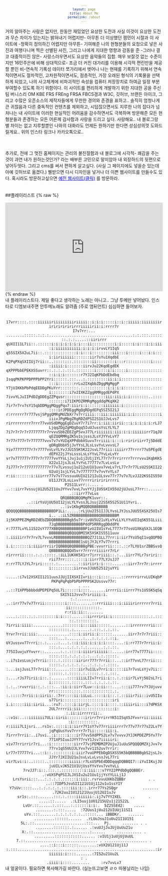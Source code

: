 ```yaml
---
layout: page
title: About Me
permalink: /about
---
```


<style>
  .header-info h6 {
    font-size: 8px; 
    white-space: nowrap;
    cursor: pointer; 
  }
    pre {
      font-size: 12px;
      text-align: center;
      margin: 0 auto;
      white-space: pre-wrap;
    }

    @media screen and (max-width: 600px) {
      pre {
        font-size: 6px;
      }
    }
</style>

거의 알아주는 사람은 없지만, 한동안 재밌었던 요상한 도전과 사실 이것이 요상한 도전과 무슨 차이가 있는지는 밝혀내기 어렵지만- 아무튼 더 이상했던 잼민이 시절과 이 사이트에 -정확히 정의하긴 어렵지만 아무튼- 기여해준 나의 현형분들의 요청으로 넣은 사진과 여행다니며 찍은 선별된 사진, 그리고 나에게 지대한 영향과 감동을 준 -그러나 결코 대중적이진 않은- 사랑스러우면서도 요상한 음악들의 집합. 매우 보잘것 없는 수준이지만 16민주은에 비해 상대적으로- 조금 더 커진 대가리를 이용해 시각적 편린만을 제공할 뿐인 비-연속적 기록성 데이터 쪼가리에서 벗어나 나는 현재를 기록하기 위해서 연속적이면서도 절차적인, 고차원적이면서도, 점층적인, 가장 오래된 형식의 기록물을 선택하게 되었고, 나의 사고체계에 비파괴적인 속성을 컴퓨터 저장장치로 하여금 일정 부분 부여할수 있도록 하기 위함이다. 이 사이트를 편리하게 개발하기 위한 지대한 공을 주신 팀 버니스리 OM KBE FRS FREng FRSA FBCS경과 W3C, 깃허브, 브랜든 아이크, 그리고 수많은 오픈소스의 제작자들에게 무한한 경의와 존경을 표하고.. 솔직히 엄청나게 큰 귀찮음과 다른 중독적인 컨텐츠를 제외하고, 시덥잖으면서도 지루한 나의 잡다가 넘처나는 내 사이트에 이러한 현실적인 어려움을 감수하면서도 극복하며 방문해준 모든 현형분들과 존경하는 모든 어른께 감사함과 사랑을 드리고 싶다. 사랑해요.. 내 블로그랑 별 차이는 없고 지루할뿐인 나와의 대화라도 언제든 원하기만 한다면 성심성의껏 도와드릴게요.. 위의 인스타 링크나 카카오톡으로..<br>
<br>
<br>

추가로, 전에 그 멋진 홈페이지는 관리의 불친절함과 내 블로그에 시각적- 쾌감을 주는것이 과연 내가 원하는것인가? 라는 배부른 고민으로 말미암아 내 외장하드의 뒷편으로 넣어두엇다. 그리고 cms를 써서 편하게 살고싶다. (사실 그 페이지에도 넣을순 있는데 아예 깃허브로 옮겼다.) 삘받으면 다시 디자인을 넣거나 더 이쁜 웹사이트를 만들수도 있다. 혹시라도 방문하고싶으면 
  <a href="https://whoisrealminjueun-old.netlify.app/" style="color: blue; text-decoration: underline;">예전 웹사이트(클릭)</a>
  를 방문하라.<br>
  <br>
  <br>
  ##플레이리스트
 {% raw %}
<div style="position: relative; padding-bottom: 56.25%; height: 0; overflow: hidden;">
  <iframe style="position: absolute; top: 0; left: 0; width: 100%; height: 100%;" src="https://www.youtube.com/embed/videoseries?list=PLxDSSBGwpNfTqSQsZV2RG9XXdzM-8WMKE" frameborder="0" allowfullscreen></iframe>
</div>
{% endraw %}
<br>
내 플레이리스트다. 제일 좋다고 생각하는 노래는 아니고.. 그냥 투메만 넣어놨다. 인스타로 디엠보내주면 안투메노래도 알려줌 (주로 앰뒤언트)
심심하면 들어보자.
<br>
<br>
<br>
<pre>
17vrr::::.::::iiiiiiriiiiiiiiiriiiii::i:i:i:::::i::i::iiiii:iiiiiiiiririririririrrriiiiirii:i:rrrr7r
I7v7rr:... ........:::::.:.:.:.....................................:.:.:::.:::::::.:.:.....::iirirrr
qUXII11L7ii::.::::::i:i:i:i:i:i:i:::ii::::::::::i:i:::::i:i:::i:i:iii:i:iiiiiiiiiii:i:i:i:irvvLY1IqS
q55SIX5X2uL7ii::.::::::::::::::i:i:::i:::::::::iii:::i:::::i:::i:i:::i:iiriiiiii:::::::iir7sYu1XqdbE
K2PqPXqSXIIUj7rii::..::::::::.::::::::ii::::::::i:::r:::::::::::i:::::iiiii:i:::::::iirvJu22KqdEgdEK
qXPPPbbEPEKXSSuvrr::.:.:.:.:::.::::::::i:::::i:i:::::i:::::::::::::::::i:i:i:::::::r7YJ2IqKPbDdEbdbq
IsqqPKPKPPDPPPbPP2Yri::::::.:::...:.:::::::::ii:i:i:::::::::::::::::::::i:::::::rrLu2IXqbbZDggMgMggP
Y7jUIKKbPbPdqEEDDgPKuYrr::::::::.:.::::::::::i:i:i:i::::::::::::.::::i::::::::i7v2IXKZZggRMRggdEPdPX
7ivvYLJuIIPdDZgDDEgZZPqusr::::::::::::::::::iii:iii:i:i::::::::..:::::::::::i71IKPDZRMRgMggddqPKqXK2
7ir7r7rv7sY15qbDDMggMQggPqu7:iiiri:i:::::::iiiiiii:i:::::::::::::::::::::irJPDEggMgQgRDgdEPq5SI5I21J
r:rrrrrr7r777vsjSPggQMRgMdZbXr7v7rriiii:::iii:iiiiiii:i:i:::::::::::iiiivJPgMbgZRgRDZdPSI2S1UJJvLvs7
rirrrrrrrrr7rrr77vvUSdDMggEgDZuuY7r7i7rr:i:iii:iirii:::i:i:i:i:i:rLJ7LjqqZDgZgMQgDqq5IuUJussYsLYLYL7
7i7r7r7r7r7777777r7rvvuSbbZEEZgP5vvJ77Lriiiiiii:iii:i:i:iiiiiirr71qJUqEZQQRMRgZK5u1sjsssJLsYJYYvLvY7
7r77r777r7r777777vvv7v7vYUIqXPPdbbXSuvv7rriiii:i:::i:riririirr7j5DddEgDRgDbbX5jJvYYsLJLsLsvYvLvvvsL7
Yiv77777777r7r7777vvLvYLYvJJU155KSK22JsvL77riii:iiiirr77rrrr77u5PEgdEdEPX22jJYsLsssLsLsYYvL7YvLvLvYr
vr7v777777r777r7r7777vvYYsLjJuj1u1jIU1j1YL77r7r7rrirrrr7rrrvvu1KqbKKSX22u1JjsJLsLYvYvL77777v7LvLvsLv
7i777r7r77777777777r77v7Lvssuj1u212uU1U1uvv7vvLv7rL77r7r77LsU2SSKII22U2uUj1sjLYvL7v7777777v7vvYvYLs7
r:ii:::::::i:iiirrr77v7v77vssuuUUIU2121Iu1Lsvv77r77v7v7LvJJ22KSSIS55UU11JJYJLsLLvv77rrrririririrrrri
P2S11Lvrr::.... . ..::iirr7vssujU12U52I1UuJYYvv7vvL7vvYYJjIU5SXIX55U2jUJusL77rr::.......::iirr77vLus
QRQBBBQBQQMgPK1uvr::.    ..::irYsUjUU5UI12jsLYLYvssJLJsuj22S5X5S2S1U11Yvri..   ..:iv1KbgMQQBQBBBBBBB
QDQQQQBBBBBBBBBBBBBBBDP1Li:.....:rLjUu2I51IJJLYvsLJYJssJUU55XSX25UIs7i.. .:iL5ZRBBBBBBBBBBBQBBBBBBBM
1j5KXPPEZMgRDZdEbZDDQBBBBBBBgb5u7r:ivUU5U21uYLvYvLLYLYYuUIIqSK551Liii7JqDBBBBBBBBBBBPddP5RRRggDDddPX
r:7777LvYL11522sY777XBBQBBBBBBBBBBBP1vU2IU1sYvL7777r77ssU1XKqSXJL1EQBBBBBBBBBQBQQQBMI5K5XSKIS5511uuv
:.iiiiirr7r7rv7L7vvvLRBBBBBBBBBBBBBBQZ7J11LL77rr:i:iir7YsU5qI1vqQQPBQBBBBBBBBBBBBBE1sUjJYJLY7v77rrri
i.i:::::::i:iiiirrriirIQBBBQBQBBBBBgPBE:vvvrrii::::.::r7LYU1srZBBSvsQQBBBBBQBQQd5vrr7rrrrriiiirr7rLr
rirrrrii::::.:.:.:::::.:iLL1UKXK5X1rr7irrriiii::.:...iirr7YLr7sriri::rii77rr::::.::::i:iirr77LYJsJJ7
r:rr77LYJYL7riri:::::.:.........::iiriiri:i::::.....::iirr7rr7r:irrrri::::::::::iirrvvJJUU52512juYYi
. .....:i7v12XSXII1211uusJJUjIIXSXIIvrii:::i::::.....::rrrrrirrvLUIKqbPPKPqPqPqbPbPbPPPPSK2Ussvv77r:
. ...     ..::71XPPbbbbddPEPEPq5UL7i::::::i::::.......irrrrii:iirrr7Ys1USSKSqSqSXI511Jsvv7ririiii:i.
:.:.........   ..:irr77v7v77rrii:::::::::i::::.......::rrriiii:::i:iiiirirrrrrr7rriiii:::::::::::::.
r:rii:ii::....... ....:.:::.:.:.::::::::i:i::::.....::iirrririi:i::::::::::::::::.:.:::::.:::::::::.
7irrii:iiii:.............::::::::i:::iii::::::.......::irrrrrrrrii::::::::::::.:.......:.:::.:.:.::.
Yrvr7rrii:iii:..............::::i:iirii:i::::::.......iirr7r7r7riii::::::...:.......:...:.:.:.:.::i.
UYJussvv77rrri::.:.....:...:.::i:iii:i:i:i:i::::....:i:rr777r7rrii:i::::.:...:.:.:.:.:.......:.:.::.
775IIuujuYYvvrr::.......:.:.::::i:iiiiriiiiii::.....:irr77v7777ii::::::::.:::.:.:.:.:.:...:.:.:::::.
..i7s1vsLusjv7rrii::::.:.::::::iirirr777r7rrii::...::ir77vvL77rrii::::::::.:.:.:.:.:...:.:.:.:.::::.
:...isjJusL77r7riii:::......::::iir7u11Lv7rri:i:::::ii7r7vsLsYjv7ii::::::::.:.:::::.:.:::::.:.:.:::.
:....rJs77irii:i::.:.......::::iiiiLIIv7rrii:i::.:.::iir7LvYj5U2sL7rii::::::::.:::::.:::.:.:.:.:.::.
:.:..:rvvrrii::.:.:::...:ii:i:iirr7Luv::i:ii:::....:::ii777rv7YJUjuvvrr::::::::::::.:::::::::::::.:.
:.:::::7rrii:i:iirii:.:7rr::::ii:iiLui.::::i:i::.:.::iiir7ii::ivU5IIus77iri::::::::::::::::::::::iri
i.i:::::iii:iirii...:ru7:.::::i:iirjL.::::i:i::::.::iiiirii:::i7dPKSX2UL7rrrrii:iii:::::::::::::::i:
:.ii:iirrrrrii:. .:v1s:..::iiiiiii7ULi:iirii::::::::irirr7rrirrYK51ISqX5JYvvrrii:iiiii:i:::::::::::.
r:iiii7L1jsri...rs1v:.::::i:i:iirr7Y1sY7v77rriiiirrr7r77v77r77s22Lv7YjqPqUusYvv7rrrr7r7ii:::::iii:i.
7irrr7rrii:..i7svi..:i:::::i:::ir77vv5XdPPS2Lv7v7vvvvJYJJKPDEZP5Yv77r771XP5IuuJJYY77rvY1Jsv7iiiiiri:
viv77rrirrir7ri...:i::::::::::iirr77vjPEMDMZP2UjuJ1uUuSPQQQQMZXjJvv7v77rv1qS5UUJJLYvv7vv1152uv7rrir:
Lr77r77777ri...::i::.::::::::i:iiir7vuUPPEbDgDSXSS5K5bQBBBBBgbS2jsLJsJJYr7JXIIU21uJsvLvLvLvssJvL77ri
vir7Lvi:i:..:::::..:::::::::iiiii:r7LsUSPbEdDDDqqqDQBBQI7::iYuIIKujJUjuUILvJK521U1UjUssYYvYvv7vvYvLi
7rvJJ7:i::.:::.:.::::::::::i:iii:::v7YY22PPdbDgQQBBEr.         .:vUXSPqPSIJLJXSIu2u21Uu1jjYsYYLLLj1J
LrsYsrii:::...:.:.:.:.::::::i:iii:.rvrvvuUXKbZQBBr          . .   ..::7IDP5JsuSII121U1Uj112u1u1ssY1Y
Y7sUv:::::...:.:.:.:.:.::::iii:i::.irrr77Ys2SQgr           .......      .72K2uu21U12121UuujU12U21uJv
sr1s:.:::.......:::.:.::::iiiiiii:.ij7v7YY2XEL    ..      . .....::.....  .:LI5uuj1UU1215U2u1j21522L
LvUr.::......:.:::...:.::::::i:i:.  5Z25SEd2:    .....   ........:.:::.....  :72Uus1jUu212UIUUj11SI1
uYv.:::.......:.:.:.:.:.:..:::::... iBBDKr.   .......   .........::::::......  .rLUuJsuJ1uUu21I1U151
5L:.::.......................:::...  Pj.     ....... . . ........:::::::.:...... .:vuUJjJuJUjUuUu21u
X:.::.........................:......     ........... . .........::::::::::::...... :vIU1j1uUjUjUuUL
7.::................................ . ................... . ....::i:::i::::::........:vUX2U121Uj11J
:.:::.............................................................:iriiiiii:i::::.......:7I52u21Uu2L
: .                                                                .iiii:i::::........     :rv7vvLv7
</pre>
내 얼굴이다. 필요하면 복사해가길 바란다. (실눈뜨고보면 ㄹㅇ 따봉날리는 나임)
<br>
<br>
<br>
<br>
